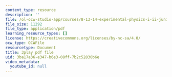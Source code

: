 ```yaml
---
content_type: resource
description: ''
file: /ol-ocw-studio-app/courses/8-13-14-experimental-physics-i-ii-junior-lab-fall-2016-spring-2017/3ba17a36e347b6e308ff7b2c52830b6e_7AEqqdUtopA.pdf
file_size: 11292
file_type: application/pdf
learning_resource_types: []
license: https://creativecommons.org/licenses/by-nc-sa/4.0/
ocw_type: OCWFile
resourcetype: Document
title: 3play pdf file
uid: 3ba17a36-e347-b6e3-08ff-7b2c52830b6e
video_metadata:
  youtube_id: null
---
```

